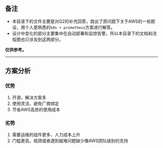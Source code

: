 ## 备注
- 本目录下的文件主要是对Q2的补充回答，跳出了原问题下关于AWS的一些题设，用个人更熟悉的`k8s + prometheus`方案进行解答。
- 设计中变化的部分主要集中在自动部署和监控告警，所以本目录下的文档和流程图也只涉及到这两部分。

**仅供参考。**

---

## 方案分析

### 优势
1. 开源，解决方案多
2. 使用灵活，避免厂商绑定
3. 节省AWS高昂的使用成本

### 劣势
1. 需要运维的组件更多，人力成本上升
2. 门槛更高，瓶颈或者遇到疑难问题缺少像AWS团队级别的支持
